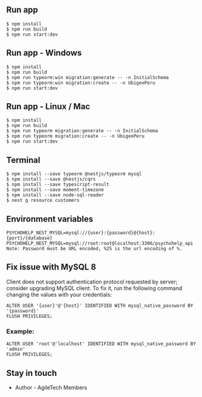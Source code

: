 ## Run app
```
$ npm install
$ npm run build
$ npm run start:dev
```

## Run app - Windows

```
$ npm install
$ npm run build
$ npm run typeorm:win migration:generate -- -n InitialSchema
$ npm run typeorm:win migration:create -- -n UbigeoPeru
$ npm run start:dev
```

## Run app - Linux / Mac

```
$ npm install
$ npm run build
$ npm run typeorm migration:generate -- -n InitialSchema
$ npm run typeorm migration:create -- -n UbigeoPeru
$ npm run start:dev
```

## Terminal

```
$ npm install --save typeorm @nestjs/typeorm mysql
$ npm install --save @nestjs/cqrs
$ npm install --save typescript-result
$ npm install --save moment-timezone
$ npm install --save node-sql-reader
$ nest g resource customers
```

## Environment variables

```
PSYCHOHELP_NEST_MYSQL=mysql://{user}:{password}@{host}:{port}/{database}
PSYCHOHELP_NEST_MYSQL=mysql://root:root@localhost:3306/psychohelp_api
Note: Password must be URL encoded, %25 is the url encoding of %.
```

## Fix issue with MySQL 8

Client does not support authentication protocol requested by server; consider upgrading MySQL client.
To fix it, run the following command changing the values with your credentials:

```
ALTER USER '{user}'@'{host}' IDENTIFIED WITH mysql_native_password BY '{password}'
FLUSH PRIVILEGES;
```

### Example:

```
ALTER USER 'root'@'localhost' IDENTIFIED WITH mysql_native_password BY 'admin'
FLUSH PRIVILEGES;
```
## Stay in touch

- Author - AgileTech Members


